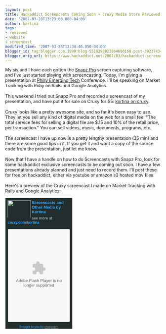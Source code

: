```yaml
---
layout: post
title: Hackaddict Screencasts Coming Soon + Cruxy Media Store Reviewed
date: '2007-03-28T13:23:00.000-04:00'
author: kortina
tags:
- reviewed
- website
- screencast
modified_time: '2007-03-28T13:34:46.050-04:00'
blogger_id: tag:blogger.com,1999:blog-5518298822864690168.post-3923743466486042646
blogger_orig_url: https://www.hackaddict.net/2007/03/hackaddict-screencasts-coming-soon.html
---
```


My sis and I have each gotten the <a href="http://www.ambrosiasw.com/utilities/snapzprox/">Snapz Pro</a> screen capturing software, and I've just started playing with screencasting.  Today, I'm giving a presentation at <a href="http://phillyemergingtech.com/schedule.php">Philly Emerging Tech</a> Conference. I'll be speaking on Market Tracking with Ruby on Rails and Google Analytics.  <br /><br />This weekend I tried out Snapz Pro and recorded a screencast of my presentation, and have put it for sale on Cruxy for $5: <a href="http://cruxy.com/kortina">kortina on cruxy</a>.<br /><br />Cruxy looks like a pretty awesome site, and so far it's been easy to use.  They let you sell any kind of digital media on the web for a small fee: "The total service fees for selling a digital file are $.15 and 10% of the retail price, per transaction."  You can sell videos, music, documents, programs, etc.<br /><br />The screencast I have up now is a pretty lengthy presentation (35 min) and there are some good tips in it.  If you get it and want a copy of the source code from the presentation, just let me know.<br /><br />Now that I have a handle on how to do Screencasts with Snapz Pro, look for some hackaddict exclusive screencasts to be coming out soon.  I have a few presentations already planned and just need to record them.  I'll post these for free on hackaddict, either via youtube or amazon s3 hosted mov files.<br /><br />Here's a preview of the Cruxy screencast I made on Market Tracking with Rails and Google Analytics:<br /><div style="width: 214px; border-width: 1px; border-style: solid; color: #2ba8ff;border-color: #cccccc; padding: 1px; background-color: #222d2d;"><div name="details" style="padding: 6px; margin-top: 0px; margin-right: 5px; text-align: left; text-justify: newspaper; line-height: 10px;"><div style="float:left;width:75px;height:56px;overflow:hidden;padding:0px;margin-right:3px"><img width="75" src="http://www.cruxy.com/media/logo/kortina.jpg" style="background-color:#222d2d; width:75px; "/></div><div style="font: bold 13px arial; margin-bottom: 6px; color:#2ba8ff">Screencasts and Other Media by Kortina</div><div style="font: bold 12px arial; margin-bottom: 6px; color:#88A5A5">see more at <a href="http://www.cruxy.com/kortina?tkA=3&tkLt=2" title="Learn more at cruxy.com" style="text-decoration: none; font: bold 12px arial; color:#2ba8ff" >cruxy.com/kortina</a></div></div><div style="padding-left: 7px; padding-right: 7px; padding-bottom: 7px; border-top: 2px solid #222d2d; border-bottom: 2px solid #222d2d;"><embed src="http://www.cruxy.com/widget/load/1/1175102639322-8" allowFullScreen="true" quality="high" width="200" height="300" align="middle" allowNetworking="all" allowScriptAccess="always" name="cruxy_player" type="application/x-shockwave-flash" pluginspage="https://www.macromedia.com/go/getflashplayer" FlashVars="displayheight=200&thumbsinplaylist=true&widgetcodeurl=http%3A%2F%2Fwww.cruxy.com%2Fplayers%2Fgetcruxyplayer.jsp%3Fstore%3Dkortina%26vertical%3Dtrue%26loop%3Dtrue%26width%3D200%26height%3D300%26fCol%3D88A5A5%26bCol%3D222d2d%26aCol%3D2ba8ff&repeat=true&frontcolor=0x88A5A5&file=http%3A%2F%2Fwww.cruxy.com%2Fstore%2Fkortina%2Fxspf%3FtkA%3D1%26tkLt%3D2%26tkG%3D1175102639322-8&backcolor=0x222d2d&shuffle=false&enablejs=true&playlistright=false&lightcolor=0x2ba8ff&autoscroll=false&cruxyinfo=true&linkfromdisplay=true&overstretch=false&autostart=false&showeq=false&showdigits=true&"></embed></div><div name="footer" style="font: normal 10px arial; background-color: #222d2d; color: #2ba8ff; text-align: center; text-decoration: none; padding-top: 1px; margin-bottom: 0px;">Brought to you by <a href="http://www.cruxy.com" title="Learn more at cruxy.com" style="font: normal 10px arial; color: #88A5A5;"/>cruxy.com</a></div></div>